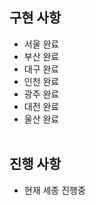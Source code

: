 ## 구현 사항
- 서울 완료
- 부산 완료
- 대구 완료
- 인천 완료
- 광주 완료
- 대전 완료
- 울산 완료
<br /><br />

## 진행 사항
- 현재 세종 진행중
